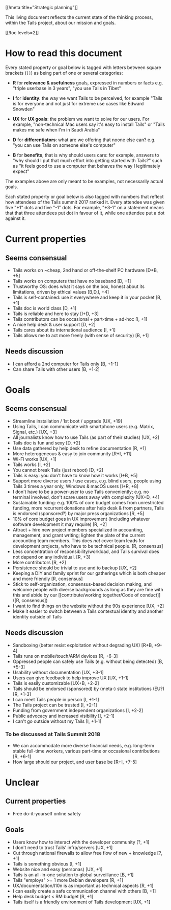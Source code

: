 [[!meta title="Strategic planning"]]

This living document reflects the current state of the thinking
process, within the Tails project, about our mission and goals.

[[!toc levels=2]]

# How to read this document

Every stated property or goal below is tagged with letters between
square brackets (`[]`) as being part of one or several categories:

 - **R** for **relevance & usefulness** goals, expressed in numbers or
   facts e.g. "triple userbase in 3 years", "you use Tails in Tibet"

 - **I** for **identity**: the way we want Tails to be perceived, for
   example "Tails is for everyone and not just for extreme use cases
   like Edward Snowden"

 - **UX** for **UX goals**: the problem we want to solve for our
   users. For example, "non-technical Mac users say it's easy to
   install Tails" or "Tails makes me safe when I'm in Saudi Arabia"

 - **D** for **differentiators**: what are we offering that noone else
   can? e.g. "you can use Tails on someone else's computer"

 - **B** for **benefits**, that is why should users care: for example,
   answers to "why should I put that much effort into getting started
   with Tails?" such as "it feels good to use a computer that behaves
   the way I legitimately expect"

The examples above are only meant to be examples, not necessarily
actual goals.

Each stated property or goal below is also tagged with numbers that
reflect how attendees of the Tails summit 2017 ranked it.
Every attendee was given five "+1" dots and five "-1" dots.
For example, "+3-1" on a statement means that that three attendees
put dot in favour of it, while one attendee put a dot against it.

# Current properties

## Seems consensual

- Tails works on ~cheap, 2nd hand or off-the-shelf PC hardware [D+B, +5]
- Tails works on computers that have no baseband [D, +1]
- Trustworthy OS: does what it says on the box, honest about its limitations,
  driven by ethical values [B,D,I, +4]
- Tails is self-contained: use it everywhere and keep it in your pocket [B, +1]
- Tails doc is world class [D, +1]
- Tails is reliable and here to stay [I+D, +3]
- Tails contributors can be occasional + part-time + ad-hoc [I, +1]
- A nice help desk & user support [D, +2]
- Tails cares about its international audience [I, +1]
- Tails allows me to act more freely (with sense of security) [B, +1]

## Needs discussion

- I can afford a 2nd computer for Tails only [B, +1-1]
- Can share Tails with other users [B, +1-2]

# Goals

## Seems consensual

- Streamline installation / 1st boot / upgrade [UX, +19]
- Using Tails, I can communicate with smartphone users (e.g. Matrix, Signal, etc.) [UX, +3]
- All journalists know how to use Tails (as part of their studies) [UX, +2]
- Tails doc is fun and sexy [D, +2]
- Use data gathered by help desk to refine documentation [R, +1]
- More heterogeneous & easy to join community [R+I, +11]
- Wi-Fi works [UX, +1]
- Tails works [I, +2]
- You cannot break Tails (just reboot) [D, +2]
- Tails is easy: you don't have to know how it works [I+B, +5]
- Support more diverse users / use cases, e.g. blind users, people using Tails
  3 times a year only, Windows & macOS users [I+R, +8]
- I don't have to be a power-user to use Tails conveniently; e.g. no terminal
  involved, don't scare users away with complexity  [UX+D, +4]
- Sustainable funding: e.g. 100% of core budget comes from unrestricted funding,
  more recurrent donations after help desk & from partners, Tails is endorsed
  (sponsored?) by major press organizations [R, +5]
- 10% of core budget goes in UX improvement (including whatever software
  development it may require) [R, +2]
- Attract + hire new project members specialized in accounting,
  management, and grant writing; lighten the plate of the current
  accounting team members. This does *not* cover team leads for
  development projects, who have to be technical people. [R, consensus]
- Less concentration of responsibility/workload, and Tails survival does not
  depend on any individual. [R, +3]
- More contributors [R, +2]
- Persistence should be trivial to use and to backup [UX, +2]
- Keeping a DIY and family sprint for our gatherings which is both
  cheaper and more friendly [R, consensus]
- Stick to self-organization, consensus-based decision making, and
  welcome people with diverse backgrounds as long as they are fine with
  this and abide by our [[contribute/working together/Code of conduct]]
  ([R, consensus])
- I want to find things on the website without the 90s experience [UX, +2]
- Make it easier to switch between a Tails contextual identity and
  another identity outside of Tails

## Needs discussion

- Sandboxing (better resist exploitation without degrading UX) [R+B, +9-4]
- Tails runs on mobile/touch/ARM devices [R, +6-3]
- Oppressed people can safely use Tails (e.g. without being detected) [B, +5-3]
- Usability without documentation [UX, +3-1]
- Users can give feedback to help improve UX [UX, +1-1]
- Tails is easily customizable [UX+B, +2-2]
- Tails should be endorsed (sponsored) by (meta-) state institutions (EU?) [R, +1-3]
- I can meet Tails people in person [I, +1-1]
- The Tails project can be trusted [I, +2-1]
- Funding from government independent organizations [I, +2-2]
- Public advocacy and increased visibility [I, +2-1]
- I can't go outside without my Tails [I, +1-1]

### To be discussed at Tails Summit 2018

- We can accommodate more diverse financial needs, e.g. long-term
  stable full-time workers, various part-time or occasional
  contributions [R, +6-1]
- How large should our project, and user base be [R+I, +7-5]

# Unclear

## Current properties

- Free do-it-yourself online safety

## Goals

- Users know how to interact with the developer community [?, +1]
- I don't need to trust Tails' infra/servers [UX, +1]
- Cut through national firewalls to allow free flow of new + knowledge [?, +1]
- Tails is something obvious [I, +1]
- Website nice and easy (personas) [UX, +1]
- Tails is an all-in-one solution to global surveillance [B, +1]
- Tails "employs" >= 1 more Debian developers [R, +1]
- UX/documentation/l10n is as important as technical aspects [R, +1]
- I can easily create a safe communication channel with others [B, +1]
- Help desk budget < RM budget [R, +1]
- Tails itself is a friendly environment of Tails development [UX, +1]
